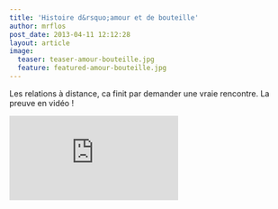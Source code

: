 ```yaml
---
title: 'Histoire d&rsquo;amour et de bouteille'
author: mrflos
post_date: 2013-04-11 12:12:28
layout: article
image:
  teaser: teaser-amour-bouteille.jpg
  feature: featured-amour-bouteille.jpg
---
```

Les relations à distance, ca finit par demander une vraie rencontre. La preuve en vidéo !
<iframe src='https://www.youtube.com/embed/5mVEapKnS1c' frameborder='0' allowfullscreen></iframe>
